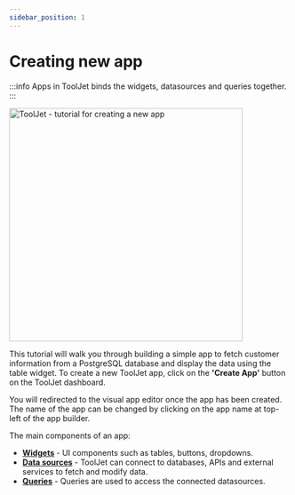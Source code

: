 ```yaml
---
sidebar_position: 1
---
```


# Creating new app

:::info
Apps in ToolJet binds the widgets, datasources and queries together.
:::

<img class="screenshot-full" src="/img/tutorial/create-app.gif" alt="ToolJet - tutorial for creating a new app" height="420"/>

This tutorial will walk you through building a simple app to fetch customer information from a PostgreSQL database and display the data using the table widget.
To create a new ToolJet app, click on the **'Create App'** button on the ToolJet dashboard. 


You will redirected to the visual app editor once the app has been created. The name of the app can be changed by clicking on the app name at top-left of the app builder.

The main components of an app: 

- **[Widgets](https://docs.tooljet.io/docs/tutorial/adding-widget)** - UI components such as tables, buttons, dropdowns.
- **[Data sources](https://docs.tooljet.io/docs/tutorial/adding-a-datasource)** - ToolJet can connect to databases, APIs and external services to fetch and modify data.
- **[Queries](https://docs.tooljet.io/docs/tutorial/building-queries)** - Queries are used to access the connected datasources.